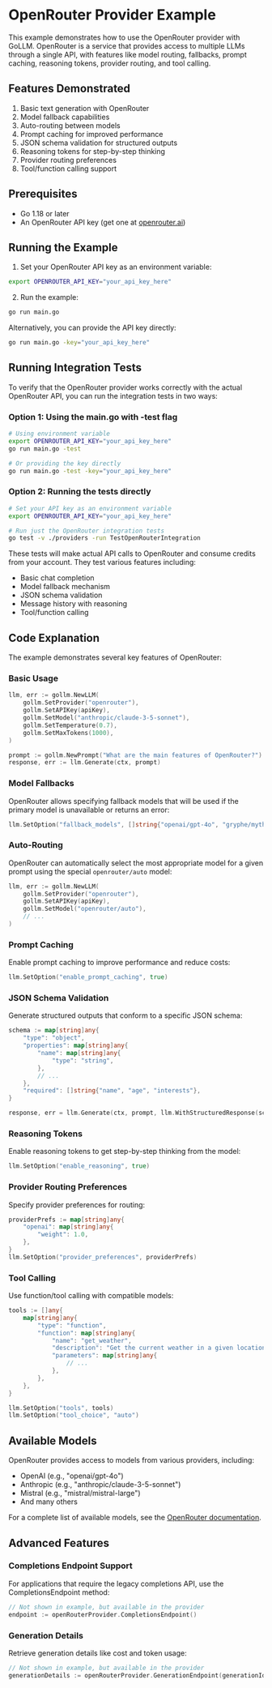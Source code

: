 # OpenRouter Provider Example

This example demonstrates how to use the OpenRouter provider with GoLLM. OpenRouter is a service that provides access to multiple LLMs through a single API, with features like model routing, fallbacks, prompt caching, reasoning tokens, provider routing, and tool calling.

## Features Demonstrated

1. Basic text generation with OpenRouter
2. Model fallback capabilities
3. Auto-routing between models
4. Prompt caching for improved performance
5. JSON schema validation for structured outputs
6. Reasoning tokens for step-by-step thinking
7. Provider routing preferences
8. Tool/function calling support

## Prerequisites

- Go 1.18 or later
- An OpenRouter API key (get one at [openrouter.ai](https://openrouter.ai))

## Running the Example

1. Set your OpenRouter API key as an environment variable:

```bash
export OPENROUTER_API_KEY="your_api_key_here"
```

2. Run the example:

```bash
go run main.go
```

Alternatively, you can provide the API key directly:

```bash
go run main.go -key="your_api_key_here"
```

## Running Integration Tests

To verify that the OpenRouter provider works correctly with the actual OpenRouter API, you can run the integration tests in two ways:

### Option 1: Using the main.go with -test flag

```bash
# Using environment variable
export OPENROUTER_API_KEY="your_api_key_here"
go run main.go -test

# Or providing the key directly
go run main.go -test -key="your_api_key_here"
```

### Option 2: Running the tests directly

```bash
# Set your API key as an environment variable
export OPENROUTER_API_KEY="your_api_key_here"

# Run just the OpenRouter integration tests
go test -v ./providers -run TestOpenRouterIntegration
```

These tests will make actual API calls to OpenRouter and consume credits from your account. They test various features including:

- Basic chat completion
- Model fallback mechanism
- JSON schema validation
- Message history with reasoning
- Tool/function calling

## Code Explanation

The example demonstrates several key features of OpenRouter:

### Basic Usage

```go
llm, err := gollm.NewLLM(
    gollm.SetProvider("openrouter"),
    gollm.SetAPIKey(apiKey),
    gollm.SetModel("anthropic/claude-3-5-sonnet"),
    gollm.SetTemperature(0.7),
    gollm.SetMaxTokens(1000),
)

prompt := gollm.NewPrompt("What are the main features of OpenRouter?")
response, err := llm.Generate(ctx, prompt)
```

### Model Fallbacks

OpenRouter allows specifying fallback models that will be used if the primary model is unavailable or returns an error:

```go
llm.SetOption("fallback_models", []string{"openai/gpt-4o", "gryphe/mythomax-l2-13b"})
```

### Auto-Routing

OpenRouter can automatically select the most appropriate model for a given prompt using the special `openrouter/auto` model:

```go
llm, err := gollm.NewLLM(
    gollm.SetProvider("openrouter"),
    gollm.SetAPIKey(apiKey),
    gollm.SetModel("openrouter/auto"),
    // ...
)
```

### Prompt Caching

Enable prompt caching to improve performance and reduce costs:

```go
llm.SetOption("enable_prompt_caching", true)
```

### JSON Schema Validation

Generate structured outputs that conform to a specific JSON schema:

```go
schema := map[string]any{
    "type": "object",
    "properties": map[string]any{
        "name": map[string]any{
            "type": "string",
        },
        // ...
    },
    "required": []string{"name", "age", "interests"},
}

response, err = llm.Generate(ctx, prompt, llm.WithStructuredResponse(schema))
```

### Reasoning Tokens

Enable reasoning tokens to get step-by-step thinking from the model:

```go
llm.SetOption("enable_reasoning", true)
```

### Provider Routing Preferences

Specify provider preferences for routing:

```go
providerPrefs := map[string]any{
    "openai": map[string]any{
        "weight": 1.0,
    },
}
llm.SetOption("provider_preferences", providerPrefs)
```

### Tool Calling

Use function/tool calling with compatible models:

```go
tools := []any{
    map[string]any{
        "type": "function",
        "function": map[string]any{
            "name": "get_weather",
            "description": "Get the current weather in a given location",
            "parameters": map[string]any{
                // ...
            },
        },
    },
}

llm.SetOption("tools", tools)
llm.SetOption("tool_choice", "auto")
```

## Available Models

OpenRouter provides access to models from various providers, including:

- OpenAI (e.g., "openai/gpt-4o")
- Anthropic (e.g., "anthropic/claude-3-5-sonnet")
- Mistral (e.g., "mistral/mistral-large")
- And many others

For a complete list of available models, see the [OpenRouter documentation](https://openrouter.ai/docs).

## Advanced Features

### Completions Endpoint Support

For applications that require the legacy completions API, use the CompletionsEndpoint method:

```go
// Not shown in example, but available in the provider
endpoint := openRouterProvider.CompletionsEndpoint()
```

### Generation Details

Retrieve generation details like cost and token usage:

```go
// Not shown in example, but available in the provider
generationDetails := openRouterProvider.GenerationEndpoint(generationId)
``` 